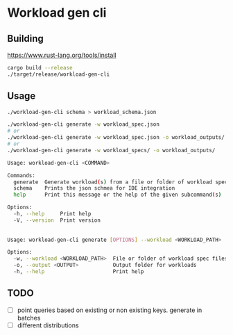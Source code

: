 # Workload gen cli

## Building

<https://www.rust-lang.org/tools/install>

```bash
cargo build --release
./target/release/workload-gen-cli
```

## Usage

```bash
./workload-gen-cli schema > workload_schema.json

./workload-gen-cli generate -w workload_spec.json
# or
./workload-gen-cli generate -w workload_spec.json -o workload_outputs/
# or 
./workload-gen-cli generate -w workload_specs/ -o workload_outputs/
```

```bash
Usage: workload-gen-cli <COMMAND>

Commands:
  generate  Generate workload(s) from a file or folder of workload specifications
  schema    Prints the json schmea for IDE integration
  help      Print this message or the help of the given subcommand(s)

Options:
  -h, --help     Print help
  -V, --version  Print version
  
  
Usage: workload-gen-cli generate [OPTIONS] --workload <WORKLOAD_PATH>

Options:
  -w, --workload <WORKLOAD_PATH>  File or folder of workload spec files
  -o, --output <OUTPUT>           Output folder for workloads
  -h, --help                      Print help

```

## TODO

- [ ] point queries based on existing or non existing keys. generate in batches
- [ ] different distributions